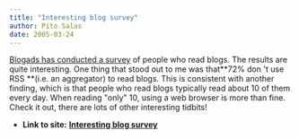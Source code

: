 ```yaml
---
title: "Interesting blog survey"
author: Pito Salas
date: 2005-03-24
---
```


[Blogads has conducted a
survey](<http://www.blogads.com/survey/2005_blog_reader_survey.html>) of
people who read blogs. The results are quite interesting. One thing that stood
out to me was that**72% don 't use RSS **(i.e. an aggregator) to read blogs.
This is consistent with another finding, which is that people who read blogs
typically read about 10 of them every day. When reading "only" 10, using a web
browser is more than fine. Check it out, there are lots of other interesting
tidbits!


* **Link to site:** **[Interesting blog survey](None)**
